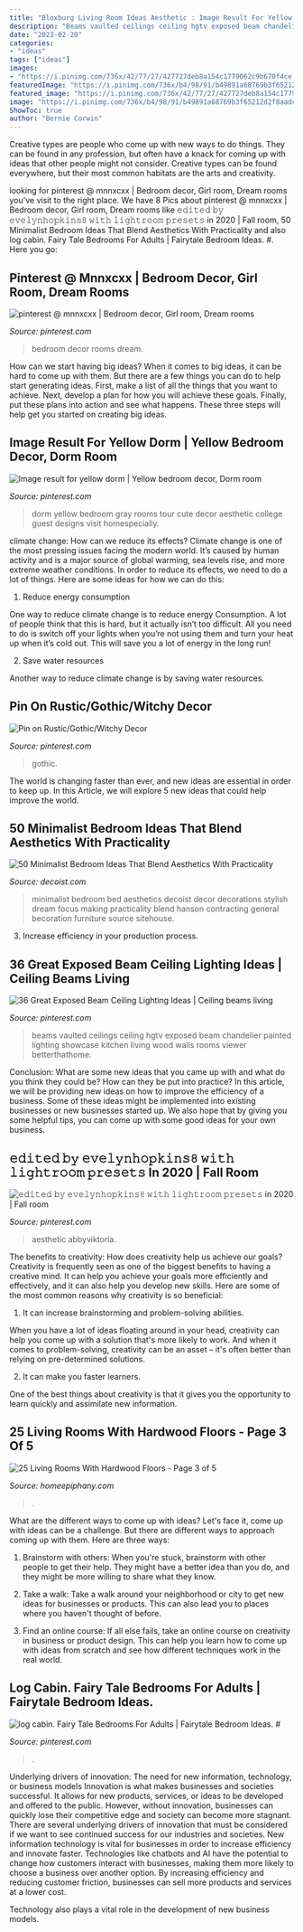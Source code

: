```yaml
---
title: "Bloxburg Living Room Ideas Aesthetic : Image Result For Yellow Dorm"
description: "Beams vaulted ceilings ceiling hgtv exposed beam chandelier painted lighting showcase kitchen living wood walls rooms viewer betterthathome"
date: "2023-02-20"
categories:
- "ideas"
tags: ["ideas"]
images:
- "https://i.pinimg.com/736x/42/77/27/427727deb8a154c1779062c9b670f4ce.jpg"
featuredImage: "https://i.pinimg.com/736x/b4/98/91/b49891a68769b3f65212d2f8aadc6386.jpg"
featured_image: "https://i.pinimg.com/736x/42/77/27/427727deb8a154c1779062c9b670f4ce.jpg"
image: "https://i.pinimg.com/736x/b4/98/91/b49891a68769b3f65212d2f8aadc6386.jpg"
ShowToc: true
author: "Bernie Corwin"
---
```



Creative types are people who come up with new ways to do things. They can be found in any profession, but often have a knack for coming up with ideas that other people might not consider. Creative types can be found everywhere, but their most common habitats are the arts and creativity.

	

		
looking for pinterest @ mnnxcxx | Bedroom decor, Girl room, Dream rooms you've visit to the right place. We have 8 Pics about pinterest @ mnnxcxx | Bedroom decor, Girl room, Dream rooms like 𝚎𝚍𝚒𝚝𝚎𝚍 𝚋𝚢 𝚎𝚟𝚎𝚕𝚢𝚗𝚑𝚘𝚙𝚔𝚒𝚗𝚜𝟾 𝚠𝚒𝚝𝚑 𝚕𝚒𝚐𝚑𝚝𝚛𝚘𝚘𝚖 𝚙𝚛𝚎𝚜𝚎𝚝𝚜 in 2020 | Fall room, 50 Minimalist Bedroom Ideas That Blend Aesthetics With Practicality and also log cabin. Fairy Tale Bedrooms For Adults | Fairytale Bedroom Ideas. #. Here you go:
		
    
## Pinterest @ Mnnxcxx | Bedroom Decor, Girl Room, Dream Rooms

<img loading=lazy src="https://i.pinimg.com/736x/22/8b/e6/228be64c6acf7fb6aab88321bbb517c8.jpg" onerror="this.onerror=null;this.src='https://tse3.mm.bing.net/th?id=OIP.DVaOGvfXuTwjYr_6AK2dbQHaMV&amp;pid=15.1';" alt="pinterest @ mnnxcxx | Bedroom decor, Girl room, Dream rooms">

_Source: pinterest.com_

>bedroom decor rooms dream. 

	

How can we start having big ideas?
When it comes to big ideas, it can be hard to come up with them. But there are a few things you can do to help start generating ideas. First, make a list of all the things that you want to achieve. Next, develop a plan for how you will achieve these goals. Finally, put these plans into action and see what happens. These three steps will help get you started on creating big ideas.

    
## Image Result For Yellow Dorm | Yellow Bedroom Decor, Dorm Room

<img loading=lazy src="https://i.pinimg.com/736x/02/27/22/02272240b651c06005d1646b04cf3f92.jpg" onerror="this.onerror=null;this.src='https://tse1.mm.bing.net/th?id=OIP.tqy6Lfbi88OerVuKL1OYxAHaLL&amp;pid=15.1';" alt="Image result for yellow dorm | Yellow bedroom decor, Dorm room">

_Source: pinterest.com_

>dorm yellow bedroom gray rooms tour cute decor aesthetic college guest designs visit homespecially. 

	

climate change: How can we reduce its effects?
Climate change is one of the most pressing issues facing the modern world. It’s caused by human activity and is a major source of global warming, sea levels rise, and more extreme weather conditions. In order to reduce its effects, we need to do a lot of things. Here are some ideas for how we can do this:
1) Reduce energy consumption

One way to reduce climate change is to reduce energy Consumption. A lot of people think that this is hard, but it actually isn’t too difficult. All you need to do is switch off your lights when you’re not using them and turn your heat up when it’s cold out. This will save you a lot of energy in the long run! 

2) Save water resources

Another way to reduce climate change is by saving water resources.

    
## Pin On Rustic/Gothic/Witchy Decor

<img loading=lazy src="https://i.pinimg.com/736x/b4/98/91/b49891a68769b3f65212d2f8aadc6386.jpg" onerror="this.onerror=null;this.src='https://tse3.mm.bing.net/th?id=OIP.U6kAkkLCh5UpojRKNCR-HgHaLH&amp;pid=15.1';" alt="Pin on Rustic/Gothic/Witchy Decor">

_Source: pinterest.com_

>gothic. 

	

The world is changing faster than ever, and new ideas are essential in order to keep up. In this Article, we will explore 5 new ideas that could help improve the world.

    
## 50 Minimalist Bedroom Ideas That Blend Aesthetics With Practicality

<img loading=lazy src="http://cdn.decoist.com/wp-content/uploads/2014/04/Making-the-bed-the-focus-of-the-room.jpg" onerror="this.onerror=null;this.src='https://tse1.mm.bing.net/th?id=OIP.4ABwV5FLjRnqz1ndYKUw6gHaKW&amp;pid=15.1';" alt="50 Minimalist Bedroom Ideas That Blend Aesthetics With Practicality">

_Source: decoist.com_

>minimalist bedroom bed aesthetics decoist decor decorations stylish dream focus making practicality blend hanson contracting general becoration furniture source sitehouse. 

	

3. Increase efficiency in your production process.

    
## 36 Great Exposed Beam Ceiling Lighting Ideas | Ceiling Beams Living

<img loading=lazy src="https://i.pinimg.com/736x/46/33/d2/4633d2cfc42024709cc1dc2480203927.jpg" onerror="this.onerror=null;this.src='https://tse3.mm.bing.net/th?id=OIP.f3St-OHIfbE3e4M2ejaXpgHaLG&amp;pid=15.1';" alt="36 Great Exposed Beam Ceiling Lighting Ideas | Ceiling beams living">

_Source: pinterest.com_

>beams vaulted ceilings ceiling hgtv exposed beam chandelier painted lighting showcase kitchen living wood walls rooms viewer betterthathome. 

	

Conclusion: What are some new ideas that you came up with and what do you think they could be? How can they be put into practice?
In this article, we will be providing new ideas on how to improve the efficiency of a business. Some of these ideas might be implemented into existing businesses or new businesses started up. We also hope that by giving you some helpful tips, you can come up with some good ideas for your own business.

    
## 𝚎𝚍𝚒𝚝𝚎𝚍 𝚋𝚢 𝚎𝚟𝚎𝚕𝚢𝚗𝚑𝚘𝚙𝚔𝚒𝚗𝚜𝟾 𝚠𝚒𝚝𝚑 𝚕𝚒𝚐𝚑𝚝𝚛𝚘𝚘𝚖 𝚙𝚛𝚎𝚜𝚎𝚝𝚜 In 2020 | Fall Room

<img loading=lazy src="https://i.pinimg.com/736x/6a/8e/9f/6a8e9fe8462630c6450058db4b3fdc55.jpg" onerror="this.onerror=null;this.src='https://tse3.mm.bing.net/th?id=OIP.9B9Y3-LRqVHHpCRiT9OwqQHaJ2&amp;pid=15.1';" alt="𝚎𝚍𝚒𝚝𝚎𝚍 𝚋𝚢 𝚎𝚟𝚎𝚕𝚢𝚗𝚑𝚘𝚙𝚔𝚒𝚗𝚜𝟾 𝚠𝚒𝚝𝚑 𝚕𝚒𝚐𝚑𝚝𝚛𝚘𝚘𝚖 𝚙𝚛𝚎𝚜𝚎𝚝𝚜 in 2020 | Fall room">

_Source: pinterest.com_

>aesthetic abbyviktoria. 

	

The benefits to creativity: How does creativity help us achieve our goals?
Creativity is frequently seen as one of the biggest benefits to having a creative mind. It can help you achieve your goals more efficiently and effectively, and it can also help you develop new skills. Here are some of the most common reasons why creativity is so beneficial: 
1. It can increase brainstorming and problem-solving abilities.

When you have a lot of ideas floating around in your head, creativity can help you come up with a solution that's more likely to work. And when it comes to problem-solving, creativity can be an asset – it's often better than relying on pre-determined solutions. 

2. It can make you faster learners.

One of the best things about creativity is that it gives you the opportunity to learn quickly and assimilate new information.

    
## 25 Living Rooms With Hardwood Floors - Page 3 Of 5

<img loading=lazy src="https://homeepiphany.com/wp-content/uploads/2015/11/25-Living-Rooms-With-Hardwood-Floors-11.jpg" onerror="this.onerror=null;this.src='https://tse1.mm.bing.net/th?id=OIP.SZxyNeZfS1wbzYfo4kwCOgHaFj&amp;pid=15.1';" alt="25 Living Rooms With Hardwood Floors - Page 3 of 5">

_Source: homeepiphany.com_

>. 

	

What are the different ways to come up with ideas?
Let's face it, come up with ideas can be a challenge. But there are different ways to approach coming up with them. Here are three ways: 
1. Brainstorm with others: When you're stuck, brainstorm with other people to get their help. They might have a better idea than you do, and they might be more willing to share what they know.

2. Take a walk: Take a walk around your neighborhood or city to get new ideas for businesses or products. This can also lead you to places where you haven't thought of before.

3. Find an online course: If all else fails, take an online course on creativity in business or product design. This can help you learn how to come up with ideas from scratch and see how different techniques work in the real world.

    
## Log Cabin. Fairy Tale Bedrooms For Adults | Fairytale Bedroom Ideas. #

<img loading=lazy src="https://i.pinimg.com/736x/42/77/27/427727deb8a154c1779062c9b670f4ce.jpg" onerror="this.onerror=null;this.src='https://tse4.mm.bing.net/th?id=OIP.zLFIKWK8631k12oE9zo_UgAAAA&amp;pid=15.1';" alt="log cabin. Fairy Tale Bedrooms For Adults | Fairytale Bedroom Ideas. #">

_Source: pinterest.com_

>. 

	

Underlying drivers of innovation: The need for new information, technology, or business models
Innovation is what makes businesses and societies successful. It allows for new products, services, or ideas to be developed and offered to the public. However, without innovation, businesses can quickly lose their competitive edge and society can become more stagnant. There are several underlying drivers of innovation that must be considered if we want to see continued success for our industries and societies.
New information technology is vital for businesses in order to increase efficiency and innovate faster. Technologies like chatbots and AI have the potential to change how customers interact with businesses, making them more likely to choose a business over another option. By increasing efficiency and reducing customer friction, businesses can sell more products and services at a lower cost.

Technology also plays a vital role in the development of new business models.

